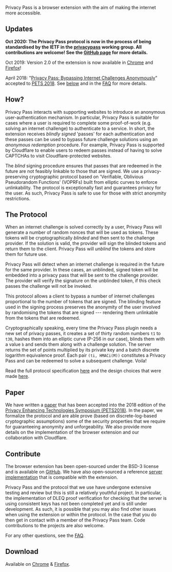 Privacy Pass is a browser extension with the aim of making the internet
more accessible.

## Updates

**Oct 2020: The Privacy Pass protocol is now in the process of being standardised by the IETF in the [privacypass](https://datatracker.ietf.org/wg/privacypass/about/) working group. All contributions are welcome! See the [GitHub page](https://github.com/ietf-wg-privacypass) for more details.**

Oct 2019: Version 2.0 of the extension is now available in [Chrome](https://chrome.google.com/webstore/detail/privacy-pass/ajhmfdgkijocedmfjonnpjfojldioehi) and [Firefox](https://addons.mozilla.org/en-US/firefox/addon/privacy-pass/)!

April 2018: "[Privacy Pass: Bypassing Internet Challenges Anonymously](https://www.petsymposium.org/2018/files/papers/issue3/popets-2018-0026.pdf)" accepted to [PETS 2018](https://www.petsymposium.org/2018/). See [below](#paper) and in the [FAQ](https://privacypass.github.io/faq/) for more details.

## How?

Privacy Pass interacts with supporting websites to introduce an anonymous user-authentication mechanism. In particular, Privacy Pass is suitable for cases where a user is required to complete some proof-of-work (e.g. solving an internet challenge) to authenticate to a service. In short, the extension receives *blindly signed* 'passes' for each authentication and these passes can be used to bypass future challenge solutions using an *anonymous redemption* procedure.  For example, Privacy Pass is supported by Cloudflare to enable users to redeem passes instead of having to solve CAPTCHAs to visit Cloudflare-protected websites.

The *blind* signing procedure ensures that passes that are redeemed in the future are not feasibly linkable to those that are signed. We use a privacy-preserving cryptographic protocol based on 'Verifiable, Oblivious Pseudorandom Functions' (VOPRFs) built from elliptic curves to enforce unlinkability. The protocol is exceptionally fast and guarantees privacy for the user. As such, Privacy Pass is safe to use for those with strict anonymity restrictions.

## The Protocol

When an internet challenge is solved correctly by a user, Privacy Pass will generate a number of random nonces that will be used as tokens. These tokens will be cryptographically *blinded* and then sent to the challenge provider. If the solution is valid, the provider will sign the blinded tokens and return them to the client. Privacy Pass will *unblind* the tokens and store them for future use.

Privacy Pass will detect when an internet challenge is required in the future for the same provider. In these cases, an unblinded, signed token will be embedded into a privacy pass that will be sent to the challenge provider. The provider will verify the signature on the unblinded token, if this check passes the challenge will not be invoked.

This protocol allows a client to bypass a number of internet challenges proportional to the number of tokens that are signed. The blinding feature used in the signing process preserves the anonymity of the user involved by randomising the tokens that are signed --- rendering them unlinkable from the tokens that are redeemed.

Cryptographically speaking, every time the Privacy Pass plugin needs a new set of privacy passes, it creates a set of thirty random numbers `t1` to `t30`, hashes them into an elliptic curve (P-256 in our case), blinds them with a value `b` and sends them along with a challenge solution. The server returns the set of points multiplied by its private key and a batch discrete logarithm equivalence proof. Each pair `(ti, HMACi(M))` constitutes a Privacy Pass and can be redeemed to solve a subsequent challenge. Voila!

Read the full protocol specification [here](https://github.com/privacypass/challenge-bypass-extension/blob/master/docs/PROTOCOL.md) and the design choices that were made [here](https://privacypass.github.io/protocol).

## Paper

We have written a [paper](https://www.petsymposium.org/2018/files/papers/issue3/popets-2018-0026.pdf) that has been accepted into the 2018 edition of the [Privacy Enhancing Technologies Symposium (PETS2018)](https://www.petsymposium.org/2018/). In the paper, we formalize the protocol and are able prove (based on discrete-log-based cryptographic assumptions) some of the security properties that we require for guaranteeing anonymity and unforgeability. We also provide more details on the implementation of the browser extension and our collaboration with Cloudflare.

## Contribute

The browser extension has been open-sourced under the BSD-3 license and is available on [GitHub](https://github.com/privacypass/challenge-bypass-extension). We have also open-sourced a reference [server implementation](https://github.com/privacypass/challenge-bypass-server) that is compatible with the extension.

Privacy Pass and the protocol that we use have undergone extensive testing and review but this is still a relatively youthful project. In particular, the implementation of DLEQ proof verification for checking that the server is using consistent keys has not been completed yet and is still under development. As such, it is possible that you may also find other issues when using the extension or within the protocol. In the case that you do then get in contact with a member of the Privacy Pass team. Code contributions to the projects are also welcome. 

For any other questions, see the [FAQ](https://privacypass.github.io/faq).

## Download

Available on [Chrome](https://chrome.google.com/webstore/detail/privacy-pass/ajhmfdgkijocedmfjonnpjfojldioehi) & [Firefox](https://addons.mozilla.org/en-US/firefox/addon/privacy-pass/).

